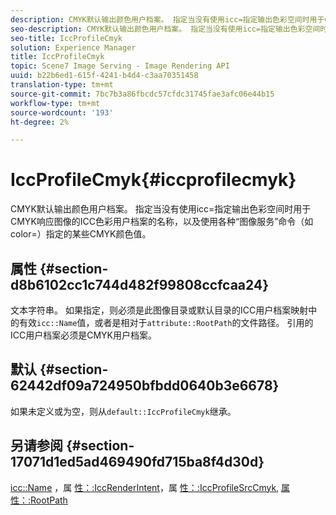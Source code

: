 ```yaml
---
description: CMYK默认输出颜色用户档案。 指定当没有使用icc=指定输出色彩空间时用于CMYK响应图像的ICC色彩用户档案的名称，以及使用各种“图像服务”命令（如color=）指定的某些CMYK颜色值。
seo-description: CMYK默认输出颜色用户档案。 指定当没有使用icc=指定输出色彩空间时用于CMYK响应图像的ICC色彩用户档案的名称，以及使用各种“图像服务”命令（如color=）指定的某些CMYK颜色值。
seo-title: IccProfileCmyk
solution: Experience Manager
title: IccProfileCmyk
topic: Scene7 Image Serving - Image Rendering API
uuid: b22b6ed1-615f-4241-b4d4-c3aa70351458
translation-type: tm+mt
source-git-commit: 7bc7b3a86fbcdc57cfdc31745fae3afc06e44b15
workflow-type: tm+mt
source-wordcount: '193'
ht-degree: 2%

---
```



# IccProfileCmyk{#iccprofilecmyk}

CMYK默认输出颜色用户档案。 指定当没有使用icc=指定输出色彩空间时用于CMYK响应图像的ICC色彩用户档案的名称，以及使用各种“图像服务”命令（如color=）指定的某些CMYK颜色值。

## 属性 {#section-d8b6102cc1c744d482f99808ccfcaa24}

文本字符串。 如果指定，则必须是此图像目录或默认目录的ICC用户档案映射中的有效`icc::Name`值，或者是相对于`attribute::RootPath`的文件路径。 引用的ICC用户档案必须是CMYK用户档案。

## 默认 {#section-62442df09a724950bfbdd0640b3e6678}

如果未定义或为空，则从`default::IccProfileCmyk`继承。

## 另请参阅 {#section-17071d1ed5ad469490fd715ba8f4d30d}

[icc::Name](../../../../../is-api/image-catalog/image-serving-api-ref/c-image-catalog-reference/c-icc-profile-map-reference/r-name-icc.md#reference-9e7d3c8e35434981a3dfac66b8946cbe) ，属 [性：:IccRenderIntent](../../../../../is-api/image-catalog/image-serving-api-ref/c-image-catalog-reference/c-attributes-reference/r-iccrenderintent.md#reference-012f207f28bd4406a5368d23ed95a51f)，属 [性：:IccProfileSrcCmyk](../../../../../is-api/image-catalog/image-serving-api-ref/c-image-catalog-reference/c-attributes-reference/r-iccprofilesrccmyk.md#reference-b57196dfe5db41fe88bd0828ed4ec728), [属性：:RootPath](../../../../../is-api/image-catalog/image-serving-api-ref/c-image-catalog-reference/c-attributes-reference/r-rootpath.md#reference-17d57e5967be403b8408fa7214017494)
